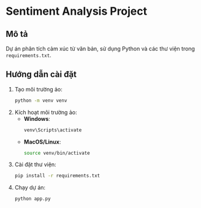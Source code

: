 
# Sentiment Analysis Project

## Mô tả
Dự án phân tích cảm xúc từ văn bản, sử dụng Python và các thư viện trong `requirements.txt`.

## Hướng dẫn cài đặt
1. Tạo môi trường ảo:
   ```cmd
   python -m venv venv
   ```
2. Kích hoạt môi trường ảo:
   - **Windows**:
     ```cmd
     venv\Scripts\activate
     ```
   - **MacOS/Linux**:
     ```bash
     source venv/bin/activate
     ```
3. Cài đặt thư viện:
   ```cmd
   pip install -r requirements.txt
   ```
4. Chạy dự án:
   ```cmd
   python app.py
   ```
